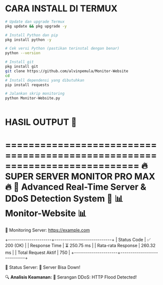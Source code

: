 # CARA INSTALL DI TERMUX
````bash
# Update dan upgrade Termux
pkg update && pkg upgrade -y

# Install Python dan pip
pkg install python -y

# Cek versi Python (pastikan terinstal dengan benar)
python --version

# Install git
pkg install git
git clone https://github.com/alvinpemula/Monitor-Website
cd
# Install dependensi yang dibutuhkan
pip install requests

# Jalankan skrip monitoring
python Monitor-Website.py



````
# HASIL OUTPUT 🙏
===========================================================================
🔥        SUPER SERVER MONITOR PRO MAX        🔥
🚀  Advanced Real-Time Server & DDoS Detection System  🚀
                      📊 Monitor-Website 📊
===========================================================================

📡 Monitoring Server: https://example.com

+----------------------+-----------------------------+
| Status Code         | ✅ 200 (OK)                   |
| Response Time       | ⏳ 250.75 ms                  |
| Rata-rata Response  | 260.32 ms                     |
| Total Request Aktif | 750                            |
+----------------------+-----------------------------+

📡 Status Server: 🔴 Server Bisa Down!

🔍 **Analisis Keamanan:** 🚨 Serangan DDoS: HTTP Flood Detected!
